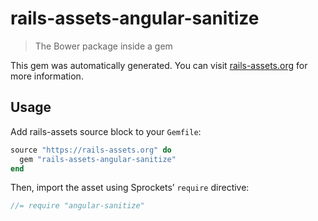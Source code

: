 # rails-assets-angular-sanitize

> The Bower package inside a gem

This gem was automatically generated. You can visit [rails-assets.org](https://rails-assets.org) for more information.

## Usage

Add rails-assets source block to your `Gemfile`:

```ruby
source "https://rails-assets.org" do
  gem "rails-assets-angular-sanitize"
end

```

Then, import the asset using Sprockets’ `require` directive:

```js
//= require "angular-sanitize"
```
